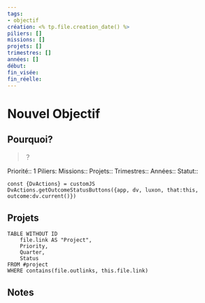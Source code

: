 ```yaml
---
tags:
- objectif
création: <% tp.file.creation_date() %>
piliers: []
missions: []
projets: []
trimestres: []
années: []
début:
fin_visée: 
fin_réelle: 
---
```


# Nouvel Objectif
## Pourquoi?
> ？

Priorité:: 1
Piliers: 
Missions:: 
Projets:: 
Trimestres:: 
Années:: 
Statut:: 
```dataviewjs
const {DvActions} = customJS
DvActions.getOutcomeStatusButtons({app, dv, luxon, that:this, outcome:dv.current()})
```
## Projets
```dataview
TABLE WITHOUT ID
    file.link AS "Project",
    Priority,
    Quarter,
    Status
FROM #project
WHERE contains(file.outlinks, this.file.link)
```
## Notes
